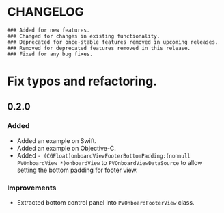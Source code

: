 # CHANGELOG

```
### Added for new features.
### Changed for changes in existing functionality.
### Deprecated for once-stable features removed in upcoming releases.
### Removed for deprecated features removed in this release.
### Fixed for any bug fixes.
```

# Fix typos and refactoring.

## 0.2.0

### Added
- Added an example on Swift.
- Added an example on Objective-C.
- Added ```- (CGFloat)onboardViewFooterBottomPadding:(nonnull PVOnboardView *)onboardView``` to ```PVOnboardViewDataSource``` to allow setting the bottom padding for footer view.

### Improvements
- Extracted bottom control panel into ```PVOnboardFooterView``` class.
